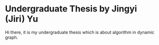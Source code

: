 # Undergraduate Thesis by Jingyi (Jiri) Yu

Hi there, it is my undergraduate thesis which is about algorithm in dynamic graph.
